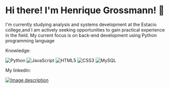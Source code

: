 # Hi there! I'm Henrique Grossmann! 👋
I'm currently studying analysis and systems development at the Estacio college,and I am actively seeking opportunities to gain practical experience in the field. My current focus is on back-end development using Python programming language

 
Knowledge:

![Python](https://img.shields.io/badge/python-3670A0?style=for-the-badge&logo=python&logoColor=ffdd54)
![JavaScript](https://img.shields.io/badge/javascript-%23323330.svg?style=for-the-badge&logo=javascript&logoColor=%23F7DF1E)
![HTML5](https://img.shields.io/badge/html5-%23E34F26.svg?style=for-the-badge&logo=html5&logoColor=white)
![CSS3](https://img.shields.io/badge/css3-%231572B6.svg?style=for-the-badge&logo=css3&logoColor=white)
![MySQL](https://img.shields.io/badge/mysql-%2300f.svg?style=for-the-badge&logo=mysql&logoColor=white)





My linkedin:



<div>
  
 
 <a href="https://www.linkedin.com/in/henrique-grossmann-534a67249/ " target="_blank">
  <img src="https://img.shields.io/badge/-LinkedIn-%230077B5?style=for-the-badge&logo=linkedin&logoColor=white" alt="Image description">
</a>

 
</div>

 
 <!--    


**HenGrossmann/HenGrossmann** is a ✨ _special_ ✨ repository because its `README.md` (this file) appears on your GitHub profile.

Here are some ideas to get you started:

- 🔭 I’m currently working on ...
- 🌱 I’m currently learning ...
- 👯 I’m looking to collaborate on ...
- 🤔 I’m looking for help with ...
- 💬 Ask me about ...
- 📫 How to reach me: ...
- 😄 Pronouns: ...
- ⚡ Fun fact: ...
-->
